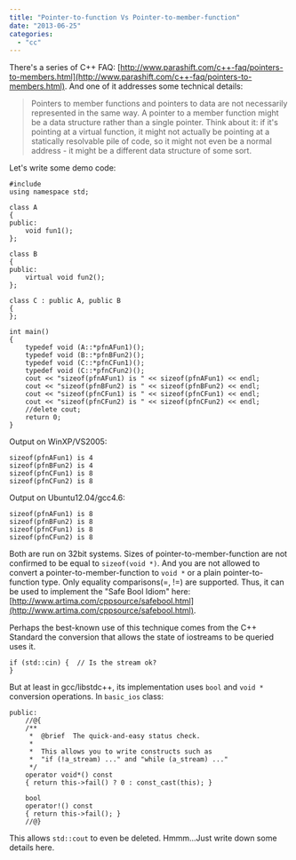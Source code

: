```yaml
---
title: "Pointer-to-function Vs Pointer-to-member-function"
date: "2013-06-25"
categories: 
  - "cc"
---
```


There's a series of C++ FAQ: [http://www.parashift.com/c++-faq/pointers-to-members.html](http://www.parashift.com/c++-faq/pointers-to-members.html). And one of it addresses some technical details:

> Pointers to member functions and pointers to data are not necessarily represented in the same way. A pointer to a member function might be a data structure rather than a single pointer. Think about it: if it's pointing at a virtual function, it might not actually be pointing at a statically resolvable pile of code, so it might not even be a normal address - it might be a different data structure of some sort.

Let's write some demo code:

```
#include 
using namespace std;

class A
{
public:
    void fun1();
};

class B
{
public:
    virtual void fun2();
};

class C : public A, public B
{
};

int main()
{
    typedef void (A::*pfnAFun1)();
    typedef void (B::*pfnBFun2)();
    typedef void (C::*pfnCFun1)();
    typedef void (C::*pfnCFun2)();
    cout << "sizeof(pfnAFun1) is " << sizeof(pfnAFun1) << endl;
    cout << "sizeof(pfnBFun2) is " << sizeof(pfnBFun2) << endl;
    cout << "sizeof(pfnCFun1) is " << sizeof(pfnCFun1) << endl;
    cout << "sizeof(pfnCFun2) is " << sizeof(pfnCFun2) << endl;
    //delete cout;
    return 0;
}
```

Output on WinXP/VS2005:

```
sizeof(pfnAFun1) is 4
sizeof(pfnBFun2) is 4
sizeof(pfnCFun1) is 8
sizeof(pfnCFun2) is 8
```

Output on Ubuntu12.04/gcc4.6:

```
sizeof(pfnAFun1) is 8
sizeof(pfnBFun2) is 8
sizeof(pfnCFun1) is 8
sizeof(pfnCFun2) is 8
```

Both are run on 32bit systems. Sizes of pointer-to-member-function are not confirmed to be equal to `sizeof(void *)`. And you are not allowed to convert a pointer-to-member-function to `void *` or a plain pointer-to-function type. Only equality comparisons(=, !=) are supported. Thus, it can be used to implement the "Safe Bool Idiom" here: [http://www.artima.com/cppsource/safebool.html](http://www.artima.com/cppsource/safebool.html).

Perhaps the best-known use of this technique comes from the C++ Standard the conversion that allows the state of iostreams to be queried uses it.

```
if (std::cin) {  // Is the stream ok?
}
```

But at least in gcc/libstdc++, its implementation uses `bool` and `void *` conversion operations. In `basic_ios` class:

```
public:
    //@{
    /**
     *  @brief  The quick-and-easy status check.
     *
     *  This allows you to write constructs such as
     *  "if (!a_stream) ..." and "while (a_stream) ..."
     */
    operator void*() const
    { return this->fail() ? 0 : const_cast(this); }

    bool
    operator!() const
    { return this->fail(); }
    //@}
```

This allows `std::cout` to even be deleted. Hmmm...Just write down some details here.
